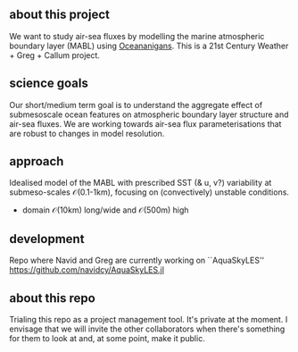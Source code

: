 ## about this project

We want to study air-sea fluxes by modelling the marine atmospheric boundary layer (MABL) using [Oceananigans](https://clima.github.io/OceananigansDocumentation/stable/). This is a 21st Century Weather + Greg + Callum project.  

## science goals

Our short/medium term goal is to understand the aggregate effect of submesoscale ocean features on atmospheric boundary layer structure and air-sea fluxes. We are working towards air-sea flux parameterisations that are robust to changes in model resolution. 

## approach

Idealised model of the MABL with prescribed SST (& u, v?) variability at submeso-scales $\mathcal{O}$(0.1-1km), focusing on (convectively) unstable conditions.
- domain $\mathcal{O}(10\mathrm{km})$ long/wide and $\mathcal{O}(500\mathrm{m})$ high

## development

Repo where Navid and Greg are currently working on ``AquaSkyLES''
https://github.com/navidcy/AquaSkyLES.jl

## about this repo
Trialing this repo as a project management tool. It's private at the moment. I envisage that we will invite the other collaborators when there's something for them to look at and, at some point, make it public. 
